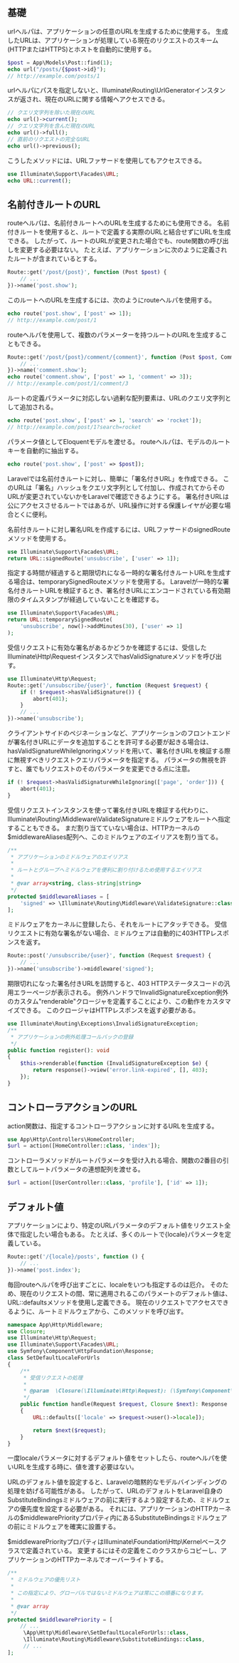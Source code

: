 ## 基礎
urlヘルパは、アプリケーションの任意のURLを生成するために使用する。
生成したURLは、アプリケーションが処理している現在のリクエストのスキーム(HTTPまたはHTTPS)とホストを自動的に使用する。
```PHP
$post = App\Models\Post::find(1);
echo url("/posts/{$post->id}");
// http://example.com/posts/1
```

urlヘルパにパスを指定しないと、Illuminate\Routing\UrlGeneratorインスタンスが返され、現在のURLに関する情報へアクセスできる。
```PHP
// クエリ文字列を除いた現在のURL
echo url()->current();
// クエリ文字列を含んだ現在のURL
echo url()->full();
// 直前のリクエストの完全なURL
echo url()->previous();
```

こうしたメソッドには、URLファサードを使用してもアクセスできる。
```PHP
use Illuminate\Support\Facades\URL;
echo URL::current();
```


## 名前付きルートのURL
routeヘルパは、名前付きルートへのURLを生成するためにも使用できる。
名前付きルートを使用すると、ルートで定義する実際のURLと結合せずにURLを生成できる。
したがって、ルートのURLが変更された場合でも、route関数の呼び出しを変更する必要はない。
たとえば、アプリケーションに次のように定義されたルートが含まれているとする。
```PHP
Route::get('/post/{post}', function (Post $post) {
    // ...
})->name('post.show');
```

このルートへのURLを生成するには、次のようにrouteヘルパを使用する。
```PHP
echo route('post.show', ['post' => 1]);
// http://example.com/post/1
```

routeヘルパを使用して、複数のパラメーターを持つルートのURLを生成することもできる。
```PHP
Route::get('/post/{post}/comment/{comment}', function (Post $post, Comment $comment) {
    // ...
})->name('comment.show');
echo route('comment.show', ['post' => 1, 'comment' => 3]);
// http://example.com/post/1/comment/3
```

ルートの定義パラメータに対応しない過剰な配列要素は、URLのクエリ文字列として追加される。
```PHP
echo route('post.show', ['post' => 1, 'search' => 'rocket']);
// http://example.com/post/1?search=rocket
```

パラメータ値としてEloquentモデルを渡せる。
routeヘルパは、モデルのルートキーを自動的に抽出する。
```PHP
echo route('post.show', ['post' => $post]);
```

Laravelでは名前付きルートに対し、簡単に「署名付きURL」を作成できる。
このURLは「署名」ハッシュをクエリ文字列として付加し、作成されてからそのURLが変更されていないかをLaravelで確認できるようにする。
署名付きURLは公にアクセスさせるルートではあるが、URL操作に対する保護レイヤが必要な場合とくに便利。

名前付きルートに対し署名URLを作成するには、URLファサードのsignedRouteメソッドを使用する。
```PHP
use Illuminate\Support\Facades\URL;
return URL::signedRoute('unsubscribe', ['user' => 1]);
```

指定する時間が経過すると期限切れになる一時的な署名付きルートURLを生成する場合は、temporarySignedRouteメソッドを使用する。
Laravelが一時的な署名付きルートURLを検証するとき、署名付きURLにエンコードされている有効期限のタイムスタンプが経過していないことを確認する。
```PHP
use Illuminate\Support\Facades\URL;
return URL::temporarySignedRoute(
    'unsubscribe', now()->addMinutes(30), ['user' => 1]
);
```

受信リクエストに有効な署名があるかどうかを確認するには、受信したIlluminate\Http\RequestインスタンスでhasValidSignatureメソッドを呼び出す。
```PHP
use Illuminate\Http\Request;
Route::get('/unsubscribe/{user}', function (Request $request) {
    if (! $request->hasValidSignature()) {
        abort(401);
    }
    // ...
})->name('unsubscribe');
```

クライアントサイドのペジネーションなど、アプリケーションのフロントエンドが署名付きURLにデータを追加することを許可する必要が起きる場合は、hasValidSignatureWhileIgnoringメソッドを用いて、署名付きURLを検証する際に無視すべきリクエストクエリパラメータを指定する。
パラメータの無視を許すと、誰でもリクエストのそのパラメータを変更できる点に注意。
```PHP
if (! $request->hasValidSignatureWhileIgnoring(['page', 'order'])) {
    abort(401);
}
```

受信リクエストインスタンスを使って署名付きURLを検証する代わりに、Illuminate\Routing\Middleware\ValidateSignatureミドルウェアをルートへ指定することもできる。
まだ割り当てていない場合は、HTTPカーネルの$middlewareAliases配列へ、このミドルウェアのエイリアスを割り当てる。
```PHP
/**
 * アプリケーションのミドルウェアのエイリアス
 *
 * ルートとグループへミドルウェアを便利に割り付けるため使用するエイリアス
 *
 * @var array<string, class-string|string>
 */
protected $middlewareAliases = [
    'signed' => \Illuminate\Routing\Middleware\ValidateSignature::class,
];
```

ミドルウェアをカーネルに登録したら、それをルートにアタッチできる。
受信リクエストに有効な署名がない場合、ミドルウェアは自動的に403HTTPレスポンスを返す。
```PHP
Route::post('/unsubscribe/{user}', function (Request $request) {
    // ...
})->name('unsubscribe')->middleware('signed');
```

期限切れになった署名付きURLを訪問すると、403 HTTPステータスコードの汎用エラーページが表示される。
例外ハンドラでInvalidSignatureException例外のカスタム"renderable"クロージャを定義することにより、この動作をカスタマイズできる。
このクロージャはHTTPレスポンスを返す必要がある。
```PHP
use Illuminate\Routing\Exceptions\InvalidSignatureException;
/**
 * アプリケーションの例外処理コールバックの登録
 */
public function register(): void
{
    $this->renderable(function (InvalidSignatureException $e) {
        return response()->view('error.link-expired', [], 403);
    });
}
```


## コントローラアクションのURL
action関数は、指定するコントローラアクションに対するURLを生成する。
```PHP
use App\Http\Controllers\HomeController;
$url = action([HomeController::class, 'index']);
```

コントローラメソッドがルートパラメータを受け入れる場合、関数の2番目の引数としてルートパラメータの連想配列を渡せる。
```PHP
$url = action([UserController::class, 'profile'], ['id' => 1]);
```


## デフォルト値
アプリケーションにより、特定のURLパラメータのデフォルト値をリクエスト全体で指定したい場合もある。
たとえば、多くのルートで{locale}パラメータを定義している。
```PHP
Route::get('/{locale}/posts', function () {
    // ...
})->name('post.index');
```

毎回routeヘルパを呼び出すごとに、localeをいつも指定するのは厄介。
そのため、現在のリクエストの間、常に適用されるこのパラメートのデフォルト値は、URL::defaultsメソッドを使用し定義できる。
現在のリクエストでアクセスできるように、ルートミドルウェアから、このメソッドを呼び出す。
```PHP
namespace App\Http\Middleware;
use Closure;
use Illuminate\Http\Request;
use Illuminate\Support\Facades\URL;
use Symfony\Component\HttpFoundation\Response;
class SetDefaultLocaleForUrls
{
    /**
     * 受信リクエストの処理
     *
     * @param  \Closure(\Illuminate\Http\Request): (\Symfony\Component\HttpFoundation\Response)  $next
     */
    public function handle(Request $request, Closure $next): Response
    {
        URL::defaults(['locale' => $request->user()->locale]);

        return $next($request);
    }
}
```
一度localeパラメータに対するデフォルト値をセットしたら、routeヘルパを使いURLを生成する時に、値を渡す必要はない。

URLのデフォルト値を設定すると、Laravelの暗黙的なモデルバインディングの処理を妨げる可能性がある。
したがって、URLのデフォルトをLaravel自身のSubstituteBindingsミドルウェアの前に実行するよう設定するため、ミドルウェアの優先度を設定する必要がある。
それには、アプリケーションのHTTPカーネルの$middlewarePriorityプロパティ内にあるSubstituteBindingsミドルウェアの前にミドルウェアを確実に設置する。

$middlewarePriorityプロパティはIlluminate\Foundation\Http\Kernelベースクラスで定義されている。
変更するにはその定義をこのクラスからコピーし、アプリケーションのHTTPカーネルでオーバーライトする。
```PHP
/**
 * ミドルウェアの優先リスト
 *
 * この指定により、グローバルではないミドルウェアは常にこの順番になります。
 *
 * @var array
 */
protected $middlewarePriority = [
    // ...
     \App\Http\Middleware\SetDefaultLocaleForUrls::class,
     \Illuminate\Routing\Middleware\SubstituteBindings::class,
     // ...
];
```
